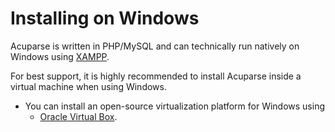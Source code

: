 # Installing on Windows

Acuparse is written in PHP/MySQL and can technically run natively on Windows using [XAMPP]( https://www.apachefriends.org).

For best support, it is highly recommended to install Acuparse inside a virtual machine when using Windows.

- You can install an open-source virtualization platform for Windows using
    - [Oracle Virtual Box](https://www.virtualbox.org).
